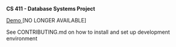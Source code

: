 **CS 411 - Database Systems Project**

<a href="http://flask-env.bq5wpt5yp2.us-west-2.elasticbeanstalk.com"> Demo </a> [NO LONGER AVAILABLE]

See CONTRIBUTING.md on how to install and set up development environment